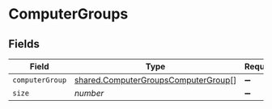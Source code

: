 # ComputerGroups


## Fields

| Field                                                                                      | Type                                                                                       | Required                                                                                   | Description                                                                                | Example                                                                                    |
| ------------------------------------------------------------------------------------------ | ------------------------------------------------------------------------------------------ | ------------------------------------------------------------------------------------------ | ------------------------------------------------------------------------------------------ | ------------------------------------------------------------------------------------------ |
| `computerGroup`                                                                            | [shared.ComputerGroupsComputerGroup](../../models/shared/computergroupscomputergroup.md)[] | :heavy_minus_sign:                                                                         | N/A                                                                                        |                                                                                            |
| `size`                                                                                     | *number*                                                                                   | :heavy_minus_sign:                                                                         | N/A                                                                                        | 1                                                                                          |